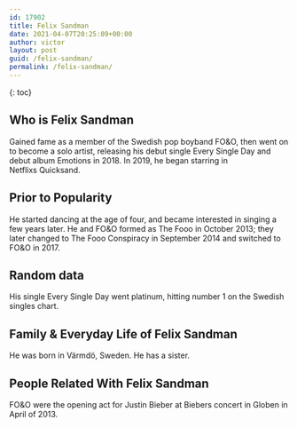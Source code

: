 ```yaml
---
id: 17902
title: Felix Sandman
date: 2021-04-07T20:25:09+00:00
author: victor
layout: post
guid: /felix-sandman/
permalink: /felix-sandman/
---
```



{: toc}


## Who is Felix Sandman



Gained fame as a member of the Swedish pop boyband FO&O, then went on to become a solo artist, releasing his debut single Every Single Day and debut album Emotions in 2018. In 2019, he began starring in Netflixs Quicksand.

                
                
                
## Prior to Popularity



He started dancing at the age of four, and became interested in singing a few years later. He and FO&O formed as The Fooo in October 2013; they later changed to The Fooo Conspiracy in September 2014 and switched to FO&O in 2017.

                
                
                
## Random data



His single Every Single Day went platinum, hitting number 1 on the Swedish singles chart. 

                
                
                
## Family & Everyday Life of Felix Sandman



He was born in Värmdö, Sweden. He has a sister. 

                
                
                
## People Related With Felix Sandman



FO&O were the opening act for Justin Bieber at Biebers concert in Globen in April of 2013. 

                
              
            
          
          
          
